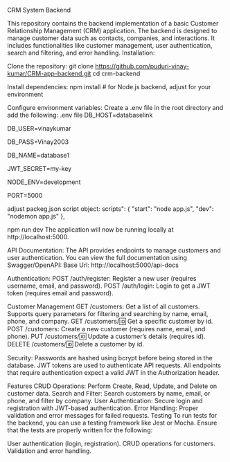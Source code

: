 CRM System Backend

This repository contains the backend implementation of a basic Customer Relationship Management (CRM) application. The backend is designed to manage customer data such as contacts, companies, and interactions. It includes functionalities like customer management, user authentication, search and filtering, and error handling.
Installation:

Clone the repository:
git clone https://github.com/puduri-vinay-kumar/CRM-app-backend.git
cd crm-backend

Install dependencies:
npm install  # for Node.js backend, adjust for your environment

Configure environment variables: Create a .env file in the root directory and add the following:
.env file
DB_HOST=databaselink

DB_USER=vinaykumar

DB_PASS=Vinay2003

DB_NAME=database1

JWT_SECRET=my-key

NODE_ENV=development

PORT=5000

adjust packeg,json script object:
scripts": {
    "start": "node app.js",
    "dev": "nodemon app.js"
  },

npm run dev
The application will now be running locally at http://localhost:5000. 

API Documentation:
The API provides endpoints to manage customers and user authentication. You can view the full documentation using Swagger/OpenAPI:
Base Url: http://localhost:5000/api-docs 

Authentication:
POST /auth/register: Register a new user (requires username, email, and password).
POST /auth/login: Login to get a JWT token (requires email and password).

Customer Management
GET /customers: Get a list of all customers. Supports query parameters for filtering and searching by name, email, phone, and company.
GET /customers/:id: Get a specific customer by id.
POST /customers: Create a new customer (requires name, email, and phone).
PUT /customers/:id: Update a customer’s details (requires id).
DELETE /customers/:id: Delete a customer by id.

Security:
Passwords are hashed using bcrypt before being stored in the database.
JWT tokens are used to authenticate API requests.
All endpoints that require authentication expect a valid JWT in the Authorization header.

Features
CRUD Operations: Perform Create, Read, Update, and Delete on customer data.
Search and Filter: Search customers by name, email, or phone, and filter by company.
User Authentication: Secure login and registration with JWT-based authentication.
Error Handling: Proper validation and error messages for failed requests.
Testing
To run tests for the backend, you can use a testing framework like Jest or Mocha. Ensure that the tests are properly written for the following:

User authentication (login, registration).
CRUD operations for customers.
Validation and error handling.
